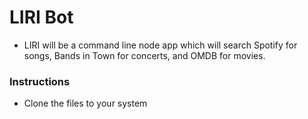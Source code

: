 # LIRI Bot

 * LIRI will be a command line node app which will search Spotify for songs, Bands in Town for concerts, and OMDB for movies.
 
 ### Instructions
 
 * Clone the files to your system
